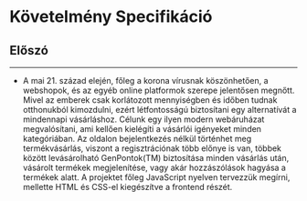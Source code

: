 # Követelmény Specifikáció

## Előszó
----------------
- A mai 21. század elején, főleg a korona vírusnak köszönhetően, a webshopok, és az egyéb online platformok szerepe jelentősen megnőtt. Mivel az emberek csak korlátozott mennyiségben és időben tudnak otthonukból kimozdulni, ezért létfontosságú biztosítani egy alternatívát a mindennapi vásárláshoz. Célunk egy ilyen modern webáruházat megvalósítani, ami kellően kielégíti a vásárlói igényeket minden kategóriában. Az oldalon bejelentkezés nélkül történhet meg termékvásárlás, viszont a regisztrációnak több előnye is van, többek között levásárolható GenPontok(TM) biztosítása minden vásárlás után, vásárolt termékek megjelenítése, vagy akár hozzászólások hagyása a termékek alatt. A projektet főleg JavaScript nyelven tervezzük megírni, mellette HTML és CSS-el kiegészítve a frontend részét.